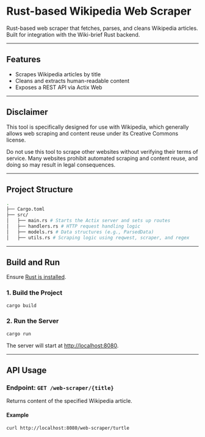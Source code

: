 # Rust-based Wikipedia Web Scraper

Rust-based web scraper that fetches, parses, and cleans Wikipedia articles. Built for integration with the Wiki-brief Rust backend.

---

## Features

- Scrapes Wikipedia articles by title  
- Cleans and extracts human-readable content  
- Exposes a REST API via Actix Web

---

## Disclaimer
This tool is specifically designed for use with Wikipedia, which generally allows web scraping and content reuse under its Creative Commons license.

Do not use this tool to scrape other websites without verifying their terms of service. Many websites prohibit automated scraping and content reuse, and doing so may result in legal consequences.

---

## Project Structure

```bash
.
├── Cargo.toml
├── src/
│   ├── main.rs # Starts the Actix server and sets up routes
│   ├── handlers.rs # HTTP request handling logic
│   ├── models.rs # Data structures (e.g., ParsedData)
│   ├── utils.rs # Scraping logic using reqwest, scraper, and regex
```

---

## Build and Run

Ensure [Rust is installed](https://www.rust-lang.org/tools/install).

### 1. Build the Project

```bash
cargo build
```

### 2. Run the Server

```bash
cargo run
```

The server will start at [http://localhost:8080](http://localhost:8080).

---

## API Usage

### Endpoint: `GET /web-scraper/{title}`

Returns content of the specified Wikipedia article.

#### Example

```bash
curl http://localhost:8080/web-scraper/turtle
```
